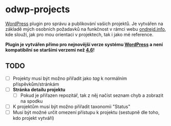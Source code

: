 # odwp-projects

[WordPress](https://wordpress.org/) plugin pro správu a publikování vašich projektů. Je vytvářen na základě mých osobních požadavků na funkčnost v rámci webu [ondrejd.info](https://ondrejd.com/), kde slouží, jak pro mou orientaci v projektech, tak i jako mé reference.

__Plugin je vytvářen přímo pro nejnovější verze systému [WordPress](https://www.wordpress.org/) a není kompatibilní se staršími verzemi než [4.6](https://codex.wordpress.org/Version_4.6)!__

## TODO

- [ ] Projekty musí být možno přiřadit jako _tag_ k normálním příspěvkům/stránkám
- [ ] __Stránka detailu projektu__
    - [ ] Pokud je přiřazen repozitář, tak z něj načíst seznam chyb a zobrazit na spodku
- [ ] K projektům musí být možno přiřadit taxonomii "Status"
- [ ] Musí být možné určit omezení přístupu k projektu (sestupně dle toho, kdo projekt vytváří)
